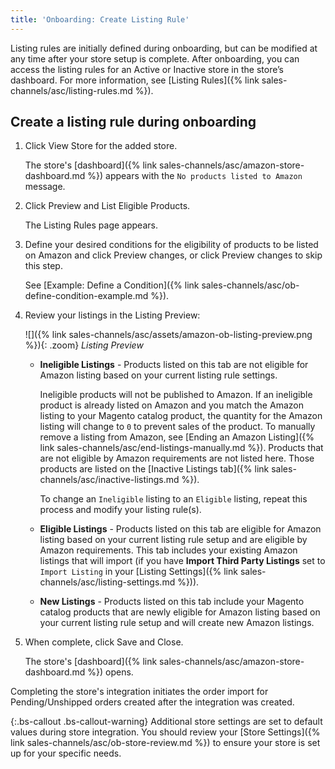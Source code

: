 ```yaml
---
title: 'Onboarding: Create Listing Rule'
---
```


Listing rules are initially defined during onboarding, but can be modified at any time after your store setup is complete. After onboarding, you can access the listing rules for an Active or Inactive store in the store’s dashboard. For more information, see [Listing Rules]({% link sales-channels/asc/listing-rules.md %}).

## Create a listing rule during onboarding

1. Click <span class="btn">View Store</span> for the added store.

    The store's [dashboard]({% link sales-channels/asc/amazon-store-dashboard.md %}) appears with the `No products listed to Amazon` message.

1. Click <span class="btn">Preview and List Eligible Products</span>.

    The Listing Rules page appears.

1. Define your desired conditions for the eligibility of products to be listed on Amazon and click <span class="btn">Preview changes</span>, or click <span class="btn">Preview changes</span> to skip this step.

    See [Example: Define a Condition]({% link sales-channels/asc/ob-define-condition-example.md %}).

1. Review your listings in the Listing Preview:

    ![]({% link sales-channels/asc/assets/amazon-ob-listing-preview.png %}){: .zoom}
    _Listing Preview_

    - **Ineligible Listings** - Products listed on this tab are not eligible for Amazon listing based on your current listing rule settings.

         Ineligible products will not be published to Amazon. If an ineligible product is already listed on Amazon and you match the Amazon listing to your Magento catalog product, the quantity for the Amazon listing will change to `0` to prevent sales of the product. To manually remove a listing from Amazon, see [Ending an Amazon Listing]({% link sales-channels/asc/end-listings-manually.md %}). Products that are not eligible by Amazon requirements are not listed here. Those products are listed on the [Inactive Listings tab]({% link sales-channels/asc/inactive-listings.md %}).

         To change an `Ineligible` listing to an `Eligible` listing, repeat this process and modify your listing rule(s).

    - **Eligible Listings** - Products listed on this tab are eligible for Amazon listing based on your current listing rule setup and are eligible by Amazon requirements. This tab includes your existing Amazon listings that will import (if you have **Import Third Party Listings** set to `Import Listing` in your [Listing Settings]({% link sales-channels/asc/listing-settings.md %})).

    - **New Listings** - Products listed on this tab include your Magento catalog products that are newly eligible for Amazon listing based on your current listing rule setup and will create new Amazon listings.

1. When complete, click <span class="btn">Save and Close</span>.

   The store's [dashboard]({% link sales-channels/asc/amazon-store-dashboard.md %}) opens.

Completing the store's integration initiates the order import for Pending/Unshipped orders created after the integration was created.

{:.bs-callout .bs-callout-warning}
Additional store settings are set to default values during store integration. You should review your [Store Settings]({% link sales-channels/asc/ob-store-review.md %}) to ensure your store is set up for your specific needs.
